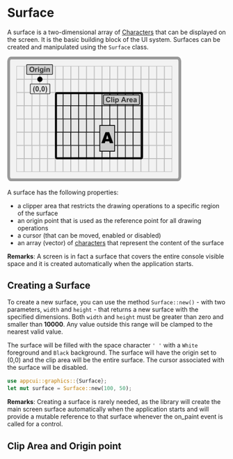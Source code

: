 # Surface

A surface is a two-dimensional array of [Characters](screen.md#character) that can be displayed on the screen. It is the basic building block of the UI system. Surfaces can be created and manipulated using the `Surface` class.

<img src="img/surface.png" width=400/>

A surface has the following properties:
- a clipper area that restricts the drawing operations to a specific region of the surface
- an origin point that is used as the reference point for all drawing operations
- a cursor (that can be moved, enabled or disabled)
- an array (vector) of [characters](screen.md#character) that represent the content of the surface

**Remarks**: A screen is in fact a surface that covers the entire console visible space and it is created automatically when the application starts.

## Creating a Surface

To create a new surface, you can use the method `Surface::new()` - with two parameters, `width` and `height` - that returns a new surface with the specified dimensions. Both `width` and `height` must be greater than zero and smaller than **10000**. Any value outside this range will be clamped to the nearest valid value.

The surface will be filled with the space character `' '` with a `White` foreground and `Black` background. The surface will have the origin set to (0,0) and the clip area will be the entire surface. The cursor associated with the surface will be disabled.

```rust
use appcui::graphics::{Surface};
let mut surface = Surface::new(100, 50);
```

**Remarks**: Creating a surface is rarely needed, as the library will create the main screen surface automatically when the application starts and will provide a mutable reference to that surface whenever the on_paint event is called for a control.

## Clip Area and Origin point
